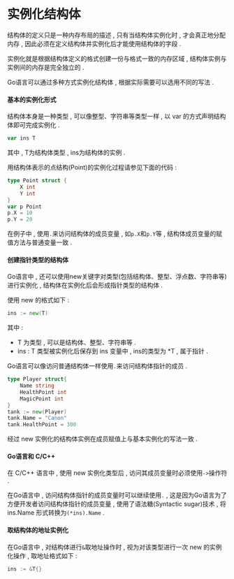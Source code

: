 # 实例化结构体

结构体的定义只是一种内存布局的描述 , 只有当结构体实例化时 , 才会真正地分配内存 , 因此必须在定义结构体并实例化后才能使用结构体的字段 .

实例化就是根据结构体定义的格式创建一份与格式一致的内存区域 , 结构体实例与实例间的内存是完全独立的 .

Go语言可以通过多种方式实例化结构体 , 根据实际需要可以选用不同的写法 .

#### 基本的实例化形式

结构体本身是一种类型 , 可以像整型、字符串等类型一样 , 以 var 的方式声明结构体即可完成实例化 .

```go
var ins T
```

其中 , T为结构体类型 , ins为结构体的实例 .

用结构体表示的点结构\(Point\)的实例化过程请参见下面的代码 :

```go
type Point struct {
    X int
    Y int
}
var p Point
p.X = 10
p.Y = 20
```

在例子中 , 使用`.`来访问结构体的成员变量 , 如`p.X`和`p.Y`等 , 结构体成员变量的赋值方法与普通变量一致 .

#### 创建指针类型的结构体

Go语言中 , 还可以使用new关键字对类型\(包括结构体、整型、浮点数、字符串等\)进行实例化 , 结构体在实例化后会形成指针类型的结构体 .

使用 new 的格式如下 :

```go
ins := new(T)
```

其中 :

* T 为类型 , 可以是结构体、整型、字符串等 . 
* ins : T 类型被实例化后保存到 ins 变量中 , ins的类型为 \*T , 属于指针 . 

Go语言可以像访问普通结构体一样使用`.`来访问结构体指针的成员 .

```go
type Player struct{
    Name string
    HealthPoint int
    MagicPoint int
}
tank := new(Player)
tank.Name = "Canon"
tank.HealthPoint = 300
```

经过 new 实例化的结构体实例在成员赋值上与基本实例化的写法一致 .

#### Go语言和 C/C++

在 C/C++ 语言中 , 使用 new 实例化类型后 , 访问其成员变量时必须使用`->`操作符 .

在Go语言中 , 访问结构体指针的成员变量时可以继续使用`.` , 这是因为Go语言为了方便开发者访问结构体指针的成员变量 , 使用了语法糖\(Syntactic sugar\)技术 , 将 ins.Name 形式转换为`(*ins).Name` . 

#### 取结构体的地址实例化

在Go语言中 , 对结构体进行`&`取地址操作时 , 视为对该类型进行一次 new 的实例化操作 , 取地址格式如下 : 

```go
ins := &T{}
```



